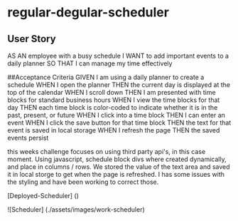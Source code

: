 # regular-degular-scheduler

## User Story 
AS AN employee with a busy schedule
I WANT to add important events to a daily planner
SO THAT I can manage my time effectively

##Acceptance Criteria 
GIVEN I am using a daily planner to create a schedule
WHEN I open the planner
THEN the current day is displayed at the top of the calendar
WHEN I scroll down
THEN I am presented with time blocks for standard business hours
WHEN I view the time blocks for that day
THEN each time block is color-coded to indicate whether it is in the past, present, or future
WHEN I click into a time block
THEN I can enter an event
WHEN I click the save button for that time block
THEN the text for that event is saved in local storage
WHEN I refresh the page
THEN the saved events persist

this weeks challenge focuses on using third party api's, in this case moment. Using javascript, schedule block divs where created dynamically, and place in columns / rows. 
We stored the value of the text area and saved it in local storge to get when the page is refreshed. I has some issues with the styling and have been working to correct those.

[Deployed-Scheduler] ()

![Scheduler] (./assets/images/work-scheduler)